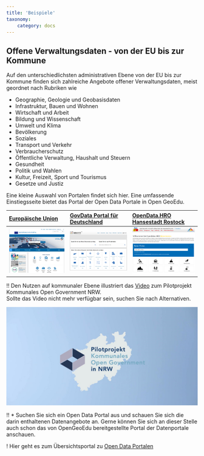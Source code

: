 ```yaml
---
title: 'Beispiele'
taxonomy:
    category: docs
---
```


## Offene Verwaltungsdaten - von der EU bis zur Kommune

Auf den unterschiedlichsten administrativen Ebene von der EU bis zur Kommune finden sich zahlreiche Angebote offener Verwaltungsdaten, meist geordnet nach Rubriken wie
* Geographie, Geologie und Geobasisdaten
* Infrastruktur, Bauen und Wohnen
* Wirtschaft und Arbeit
* Bildung und Wissenschaft
* Umwelt und Klima
* Bevölkerung
* Soziales
* Transport und Verkehr
* Verbraucherschutz
* Öffentliche Verwaltung, Haushalt und Steuern
* Gesundheit
* Politik und Wahlen
* Kultur, Freizeit, Sport und Tourismus
* Gesetze und Justiz

Eine kleine Auswahl von Portalen findet sich hier. Eine umfassende Einstiegsseite bietet das Portal der Open Data Portale in Open GeoEdu.

| [**Europäische Union**](https://www.europeandataportal.eu/)| [**GovData Portal für Deutschland**](https://www.govdata.de/) | [**OpenData.HRO Hansestadt Rostock**](https://www.opendata-hro.de/) |
| :-- | :-- | :-- |
| ![](europeandataportal.png?lightbox&resize=200,200) | ![](openGOVdata_D.png?lightbox&resize=200,200) | ![](opendata.HRO.png?lightbox&resize=200,200)

!! Den Nutzen auf kommunaler Ebene illustriert das [Video](https://open.nrw/abschlussfilm-zum-pilotprojekt-kommunales-open-government-nrw) zum Pilotprojekt Kommunales Open Government NRW. <br><span class="small"> Sollte das Video nicht mehr verfügbar sein, suchen Sie nach Alternativen.</p>
[![](OGDNRW.png?resize=300&classes=caption "Kommunales Open Government NRW")](https://open.nrw/abschlussfilm-zum-pilotprojekt-kommunales-open-government-nrw)

!! * Suchen Sie sich ein Open Data Portal aus und schauen Sie sich die darin enthaltenen Datenangebote an. Gerne können Sie sich an dieser Stelle auch schon das von OpenGeoEdu bereitgestellte Portal der Datenportale anschauen. 

! Hier geht es zum Übersichtsportal zu [Open Data Portalen](http://portal.opengeoedu.de/)

